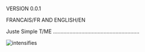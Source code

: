 VERSION 0.0.1

FRANCAIS/FR AND ENGLISH/EN

Juste Simple T/ME ..........................................................

![intensifies](https://github.com/user-attachments/assets/ac0801d8-49ea-47ef-9ca8-a972de426271)
